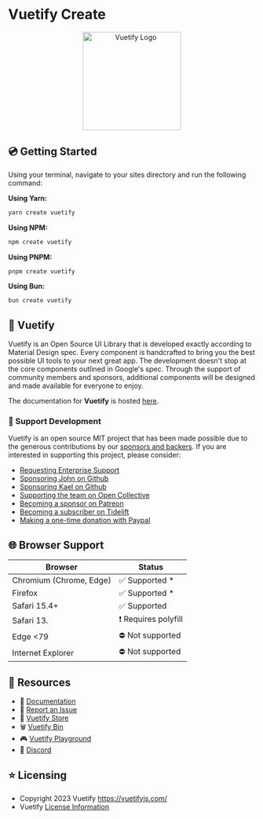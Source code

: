 # Vuetify Create

<p align="center">
  <img src="https://vuetifyjs.b-cdn.net/docs/images/one/create/vcreate-logo.png" alt="Vuetify Logo" width="200">
</p>

## 💿 Getting Started

Using your terminal, navigate to your sites directory and run the following command:

**Using Yarn:**
```bash
yarn create vuetify
```

**Using NPM:**
```bash
npm create vuetify
```

**Using PNPM:**
```bash
pnpm create vuetify
```

**Using Bun:**
```bash
bun create vuetify
```

## 🐉 Vuetify

Vuetify is an Open Source UI Library that is developed exactly according to Material Design spec. Every component is handcrafted to bring you the best possible UI tools to your next great app. The development doesn't stop at the core components outlined in Google's spec. Through the support of community members and sponsors, additional components will be designed and made available for everyone to enjoy.

The documentation for **Vuetify** is hosted [here](https://vuetifyjs.com/).

### 💖 Support Development

Vuetify is an open source MIT project that has been made possible due to the generous contributions by our [sponsors and backers](https://vuetifyjs.com/introduction/sponsors-and-backers/). If you are interested in supporting this project, please consider:

- [Requesting Enterprise Support](https://support.vuetifyjs.com/)
- [Sponsoring John on Github](https://github.com/users/johnleider/sponsorship)
- [Sponsoring Kael on Github](https://github.com/users/kaelwd/sponsorship)
- [Supporting the team on Open Collective](https://opencollective.com/vuetify)
- [Becoming a sponsor on Patreon](https://www.patreon.com/vuetify)
- [Becoming a subscriber on Tidelift](https://tidelift.com/subscription/npm/vuetify)
- [Making a one-time donation with Paypal](https://paypal.me/vuetify)

## 🌐 Browser Support

| Browser | Status |
| - | - |
| Chromium (Chrome, Edge) | ✅ Supported * |
| Firefox | ✅ Supported * |
| Safari 15.4+ | ✅ Supported |
| Safari 13. | ❗ Requires polyfill |
| Edge <79 | ⛔ Not supported |
| Internet Explorer | ⛔ Not supported |

## 📃 Resources

- 📄 [Documentation](https://vuetifyjs.com/)
- 🚨 [Report an Issue](https://issues.vuetifyjs.com/)
- 🏬 [Vuetify Store](https://store.vuetifyjs.com/)
- 🗑️ [Vuetify Bin](https://bin.vuetifyjs.com/)
- 🎮 [Vuetify Playground](https://play.vuetifyjs.com/)
- 💬 [Discord](https://community.vuetifyjs.com/)

## ⭐ Licensing

- Copyright 2023 Vuetify <https://vuetifyjs.com/>
- Vuetify [License Information](https://github.com/vuetifyjs/vuetify/blob/master/LICENSE.md)

<br>
